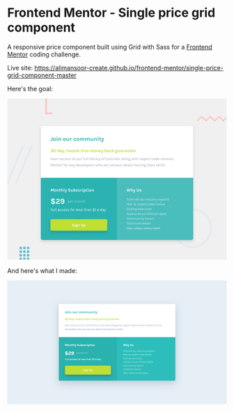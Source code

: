 # Frontend Mentor - Single price grid component

A responsive price component built using Grid with Sass for a [Frontend Mentor](https://www.frontendmentor.io) coding challenge.

Live site: https://alimansoor-create.github.io/frontend-mentor/single-price-grid-component-master

Here's the goal:

![Design preview for the Single price grid component coding challenge](./design/desktop-preview.jpg)

And here's what I made:

![Outcome of the Single price grid component coding challenge](./images/screenshot.png)
